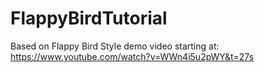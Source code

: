 # FlappyBirdTutorial

Based on Flappy Bird Style demo video starting at: https://www.youtube.com/watch?v=WWn4i5u2pWY&t=27s
